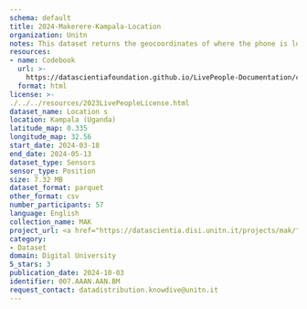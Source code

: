 ```yaml
---
schema: default
title: 2024-Makerere-Kampala-Location
organization: Unitn
notes: This dataset returns the geocoordinates of where the phone is located.  It is part of the Makerere data collection, which contains data about the everyday life activities of students coming from Makerere University located in Uganda. The data were collected via questionnaires, data coming from 30 smartphone sensors associated to thousand self-reported annotations over a period of 8 weeks.
resources:
- name: Codebook
  url: >-
    https://datascientiafoundation.github.io/LivePeople-Documentation/codebooks/2024-MAK-Kampala-location.html
  format: html
license: >-
./../../resources/2023LivePeopleLicense.html
dataset_name: Location s
location: Kampala (Uganda)
latitude_map: 0.335
longitude_map: 32.56
start_date: 2024-03-18
end_date: 2024-05-13
dataset_type: Sensors
sensor_type: Position
size: 7.32 MB
dataset_format: parquet
other_format: csv
number_participants: 57
language: English
collection_name: MAK
project_url: <a href="https://datascientia.disi.unitn.it/projects/mak/">https://datascientia.disi.unitn.it/projects/mak/</a>
category:
- Dataset
domain: Digital University
5_stars: 3
publication_date: 2024-10-03
identifier: 007.AAAN.AAN.BM
request_contact: datadistribution.knowdive@unitn.it
---
```

